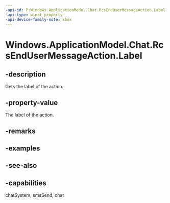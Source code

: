 ```yaml
---
-api-id: P:Windows.ApplicationModel.Chat.RcsEndUserMessageAction.Label
-api-type: winrt property
-api-device-family-note: xbox
---
```


<!-- Property syntax
public string Label { get; }
-->

# Windows.ApplicationModel.Chat.RcsEndUserMessageAction.Label

## -description
Gets the label of the action.

## -property-value
The label of the action.

## -remarks

## -examples

## -see-also

## -capabilities
chatSystem, smsSend, chat
